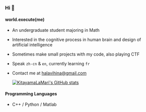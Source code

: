 ### Hi 👋

#### world.execute(me)

- An undergraduate student majoring in Math

- Interested in the cognitive process in human brain and design of artificial intelligence

- Sometimes make small projects with my code, also playing CTF

- Speak ``zh-cn`` & `en`, currently learning `fr`

- Contact me at halavihina@gmail.com 


  
  [![KitayamaLaMari's GitHub stats](https://github-readme-stats.vercel.app/api?username=KitayamaLaMari)](https://github.com/anuraghazra/github-readme-stats)

#### Programming Languages

- C++ / Python / Matlab
